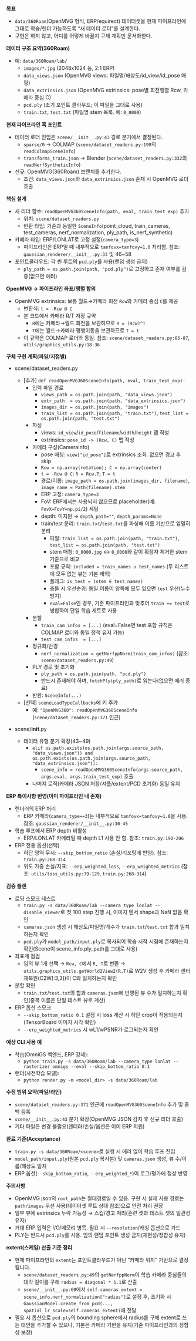 **목표**
- `data/360Roam`(OpenMVG 형식, ERP/equirect) 데이터셋을 현재 파이프라인에 그대로 학습/렌더 가능하도록 “새 데이터 로더”를 설계한다.
- 구현은 하지 않고, 어디를 어떻게 바꿀지 구체 계획만 문서화한다.

**데이터 구조 요약(360Roam)**
- 예: `data/360Roam/lab/`
  - `images/*.jpg` (2048x1024 등, 2:1 ERP)
  - `data_views.json` (OpenMVG views: 파일명/해상도/id_view/id_pose 매핑)
  - `data_extrinsics.json` (OpenMVG extrinsics: pose별 회전행렬 Rcw, 카메라 중심 C)
  - `pcd.ply` (초기 포인트 클라우드; 이 파일을 그대로 사용)
  - `train.txt`, `test.txt` (파일명 stem 목록. 예: `0_0000`)

**현재 파이프라인 훅 포인트**
- 데이터 로더 진입은 `scene/__init__.py:43` 경로 분기에서 결정된다.
  - `sparse/0` → COLMAP (`scene/dataset_readers.py:199`의 `readColmapSceneInfo`)
  - `transforms_train.json` → Blender (`scene/dataset_readers.py:332`의 `readNerfSyntheticInfo`)
- 신규: OpenMVG(360Roam) 브랜치를 추가한다.
  - 조건: `data_views.json`와 `data_extrinsics.json` 존재 시 OpenMVG 로더 호출

**핵심 설계**
- 새 리더 함수: `readOpenMVG360SceneInfo(path, eval, train_test_exp)` 추가
  - 위치: `scene/dataset_readers.py`
  - 반환 타입: 기존과 동일한 `SceneInfo`(point_cloud, train_cameras, test_cameras, nerf_normalization, ply_path, is_nerf_synthetic)
- 카메라 타입: ERP/LONLAT로 고정 설정(`camera_type=3`)
  - 파이프라인은 ERP일 때 내부적으로 `tanfovx=tanfovy=1.0` 처리함. 참조: `gaussian_renderer/__init__.py:33` 및 46~58
- 포인트클라우드: 각 씬 루트의 `pcd.ply`를 사용(랜덤 생성 금지)
  - `ply_path = os.path.join(path, "pcd.ply")`로 고정하고 존재 여부를 검증(없으면 에러)

**OpenMVG → 파이프라인 좌표/행렬 합의**
- OpenMVG extrinsics: 보통 월드→카메라 회전 `Rcw`와 카메라 중심 `C`를 제공
  - 변환식: `t = -Rcw @ C`
  - 본 코드에서 카메라 R/T 저장 규약
    - `R`에는 카메라→월드 회전을 보관하므로 `R = (Rcw)^T`
    - `T`에는 월드→카메라 평행이동을 보관하므로 `T = t`
  - 이 규약은 COLMAP 로더와 동일. 참조: `scene/dataset_readers.py:86-87`, `utils/graphics_utils.py:18-36`

**구체 구현 계획(파일/지점별)**
- scene/dataset_readers.py
  - [추가] `def readOpenMVG360SceneInfo(path, eval, train_test_exp):`
    - 입력 파일 경로
      - `views_path = os.path.join(path, "data_views.json")`
      - `extr_path  = os.path.join(path, "data_extrinsics.json")`
      - `images_dir = os.path.join(path, "images")`
      - `train_list = os.path.join(path, "train.txt")`, `test_list = os.path.join(path, "test.txt")`
    - 파싱
      - views: `id_view`/`id_pose`/`filename`/`width`/`height` 맵 작성
      - extrinsics: `pose_id -> (Rcw, C)` 맵 작성
    - 카메라 구성(CameraInfo)
      - pose 매칭: `view["id_pose"]`로 extrinsics 조회. 없으면 경고 후 skip
      - `Rcw = np.array(rotation); C = np.array(center)`
      - `t = -Rcw @ C`; `R = Rcw.T`; `T = t`
      - 경로/이름: `image_path = os.path.join(images_dir, filename)`, `image_name = Path(filename).stem`
      - ERP 고정: `camera_type=3`
      - FoV: ERP에서는 사용되지 않으므로 placeholder(예: `FovX=FovY=np.pi/2`) 세팅
      - depth: 미지원 → `depth_path=""`, `depth_params=None`
      - train/test 분리: `train.txt`/`test.txt`를 파싱해 이름 기반으로 엄밀히 분리
        - 파일: `train_list = os.path.join(path, "train.txt")`, `test_list = os.path.join(path, "test.txt")`
        - stem 매칭: `0_0000.jpg` ↔ `0_0000`와 같이 확장자 제거한 stem 기준으로 비교
        - 포함 규칙: `included = train_names ∪ test_names` (두 리스트에 모두 없는 뷰는 기본 제외)
        - 플래그: `is_test = (stem ∈ test_names)`
        - 충돌 시 우선순위: 동일 이름이 양쪽에 모두 있으면 `test` 우선(누수 방지)
        - `eval=False`인 경우, 기존 파이프라인과 맞추어 `train += test`로 병합하여 단일 학습 세트로 사용
    - 분할
      - `train_cam_infos = [...]` (eval=False면 test 포함 규칙은 COLMAP 로더와 동일 정책 유지 가능)
      - `test_cam_infos  = [...]`
    - 정규화/반경
      - `nerf_normalization = getNerfppNorm(train_cam_infos)` (참조: `scene/dataset_readers.py:49`)
    - PLY 경로 및 초기화
      - `ply_path = os.path.join(path, "pcd.ply")`
      - 반드시 존재해야 하며, `fetchPly(ply_path)`로 읽는다(없으면 에러 종료)
    - 반환: `SceneInfo(...)`
  - [선택] `sceneLoadTypeCallbacks`에 키 추가
    - 예: `"OpenMVG360": readOpenMVG360SceneInfo` (`scene/dataset_readers.py:371` 인근)

- scene/__init__.py
  - 데이터 유형 분기 확장(43~49)
    - `elif os.path.exists(os.path.join(args.source_path, "data_views.json")) and os.path.exists(os.path.join(args.source_path, "data_extrinsics.json")):`
      - `scene_info = readOpenMVG360SceneInfo(args.source_path, args.eval, args.train_test_exp)` 호출
    - 나머지 로직(카메라 JSON 저장/셔플/extent/PCD 초기화) 동일 유지

**ERP 특이사항 반영(이미 파이프라인 내 존재)**
- 렌더러의 ERP 처리
  - ERP 카메라(`camera_type==3`)는 내부적으로 `tanfovx=tanfovy=1.0`을 사용. 참조: `gaussian_renderer/__init__.py:30-45`
- 학습 루프에서 ERP depth 비활성
  - ERP/LONLAT 카메라일 때 depth L1 사용 안 함. 참조: `train.py:190-206`
- ERP 전용 옵션(선택)
  - 하단 영역 무시: `--skip_bottom_ratio` (손실/리포팅에 반영). 참조: `train.py:268-314`
  - 위도 가중 손실/지표: `--erp_weighted_loss`, `--erp_weighted_metrics` (참조: `utils/loss_utils.py:79-129`, `train.py:268-314`)

**검증 플랜**
- 로딩 스모크 테스트
  - `train.py -s data/360Roam/lab --camera_type lonlat --disable_viewer`로 첫 100 step 진행 시, 이미지 텐서 shape과 NaN 없음 확인
  - `cameras.json` 생성 시 해상도/파일명/개수가 `train.txt`/`test.txt` 합과 일치하는지 확인
  - `pcd.ply`가 `model_path/input.ply`로 복사되어 학습 시작 시점에 존재하는지 확인(Scene이 scene_info.ply_path를 그대로 사용)
- 좌표계 점검
  - 임의 뷰 1개 선택 → `Rcw, C`에서 `R, T`로 변환 → `utils.graphics_utils.getWorld2View2(R,T)`로 W2V 생성 후 카메라 센터 재복원(C2W[:3,3])이 C와 일치하는지 확인
- 분할 확인
  - `train.txt`/`test.txt`의 합과 `cameras.json`에 반영된 뷰 수가 일치하는지 확인(중복 이름은 단일 테스트 뷰로 계산)
- ERP 옵션 스모크
  - `--skip_bottom_ratio 0.1` 설정 시 loss 계산 시 하단 crop이 적용되는지(TensorBoard 이미지 시각 확인)
  - `--erp_weighted_metrics` 시 wL1/wPSNR가 로그되는지 확인

**예상 CLI 사용 예**
- 학습(OmniGS 백엔드, ERP 강제):
  - `python train.py -s data/360Roam/lab --camera_type lonlat --rasterizer omnigs --eval --skip_bottom_ratio 0.1` 
- 랜더(사전학습 모델):
  - `python render.py -m <model_dir> -s data/360Roam/lab`

**수정 범위 요약(파일/라인)**
- `scene/dataset_readers.py:371` 인근에 `readOpenMVG360SceneInfo` 추가 및 콜백 등록
- `scene/__init__.py:43` 분기 확장(OpenMVG JSON 감지 후 신규 리더 호출)
- 기타 파일은 변경 불필요(렌더러/손실/옵션은 이미 ERP 지원)

**완료 기준(Acceptance)**
- `train.py -s data/360Roam/<scene>`로 실행 시 에러 없이 학습 루프 진입
- `model_path/input.ply`(원본 `pcd.ply` 복사본) 및 `cameras.json` 생성, 뷰 수/이름/해상도 일치
- ERP 옵션(`--skip_bottom_ratio`, `--erp_weighted_*`)이 로그/평가에 정상 반영

**주의사항**
- OpenMVG json의 `root_path`는 절대경로일 수 있음. 구현 시 실제 사용 경로는 `path/images` 우선 사용(데이터셋 루트 상대 참조)으로 안전 처리 권장
- 일부 뷰에 extrinsics 누락 가능성 → 스킵/경고 처리(훈련 셋과 테스트 셋의 일관성 유지)
- 거대 ERP 입력은 I/O/메모리 병목. 필요 시 `--resolution`/캐싱 옵션으로 가드
 - PLY는 반드시 `pcd.ply`를 사용. 임의 랜덤 포인트 생성 금지(재현성/정합성 유지)

**extent(스케일) 산출 기준 정리**
- 현재 파이프라인의 `extent`는 포인트클라우드가 아닌 “카메라 위치” 기반으로 결정됩니다.
  - `scene/dataset_readers.py:49`의 `getNerfppNorm`이 학습 카메라 중심들의 대각 길이를 구해 `radius = diagonal * 1.1`로 산출
  - `scene/__init__.py:69`에서 `self.cameras_extent = scene_info.nerf_normalization["radius"]`로 설정 후, 초기화 시 `GaussianModel.create_from_pcd(..., spatial_lr_scale=self.cameras_extent)`에 전달
- 필요 시 옵션으로 `pcd.ply`의 bounding sphere에서 radius를 구해 extent로 쓰는 대안을 추가할 수 있으나, 기본은 카메라 기반을 유지(기존 파이프라인과의 정합성 보장)
